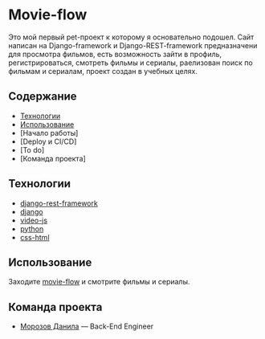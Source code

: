 # Movie-flow
  Это мой первый pet-проект к которому я основательно подошел.
  Сайт написан на Django-framework и Django-REST-framework предназначени для просмотра фильмов, 
  есть возможность зайти в профиль, регистрироваться, смотреть фильмы и сериалы, раелизован поиск по фильмам и сериалам, проект создан в учебных целях.

## Содержание
- [Технологии](#технологии)
- [Использование](#использование)
- [Начало работы]
- [Deploy и CI/CD]
- [To do]
- [Команда проекта]
  

## Технологии
  - [django-rest-framework](https://www.django-rest-framework.org/)
  - [django](https://www.djangoproject.com/)
  - [video-js](https://videojs.com/)
  - [python](https://www.python.org/)
  - [css-html](https://developer.mozilla.org/en-US/)

## Использование
  Заходите [movie-flow](https://movie-flow.ru/) и смотрите фильмы и сериалы.

## Команда проекта
  - [Морозов Данила](https://t.me/amigos_mixtapes) — Back-End Engineer
